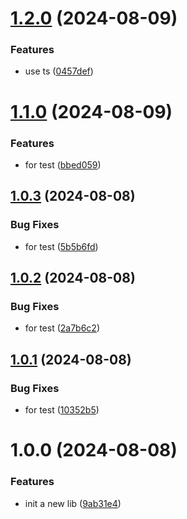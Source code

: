 # [1.2.0](https://github.com/cycjimmy/hello-vue-lib/compare/v1.1.0...v1.2.0) (2024-08-09)


### Features

* use ts ([0457def](https://github.com/cycjimmy/hello-vue-lib/commit/0457defe8a08fa9d034e3aaa1451902105f51cc3))

# [1.1.0](https://github.com/cycjimmy/hello-vue-lib/compare/v1.0.3...v1.1.0) (2024-08-09)


### Features

* for test ([bbed059](https://github.com/cycjimmy/hello-vue-lib/commit/bbed0594613a9563cc25b96f79189b31b408f86d))

## [1.0.3](https://github.com/cycjimmy/hello-vue-lib/compare/v1.0.2...v1.0.3) (2024-08-08)


### Bug Fixes

* for test ([5b5b6fd](https://github.com/cycjimmy/hello-vue-lib/commit/5b5b6fd2989116d741c58f1e4a8f346e7467b08d))

## [1.0.2](https://github.com/cycjimmy/hello-vue-lib/compare/v1.0.1...v1.0.2) (2024-08-08)


### Bug Fixes

* for test ([2a7b6c2](https://github.com/cycjimmy/hello-vue-lib/commit/2a7b6c27c8584d65d66702478e46a12f83f84c40))

## [1.0.1](https://github.com/cycjimmy/hello-vue-lib/compare/v1.0.0...v1.0.1) (2024-08-08)


### Bug Fixes

* for test ([10352b5](https://github.com/cycjimmy/hello-vue-lib/commit/10352b5b2243641881aab966c16bac3574154d1c))

# 1.0.0 (2024-08-08)


### Features

* init a new lib ([9ab31e4](https://github.com/cycjimmy/hello-vue-lib/commit/9ab31e4763f7d9b3dead84d461acf01a4304f7dd))
